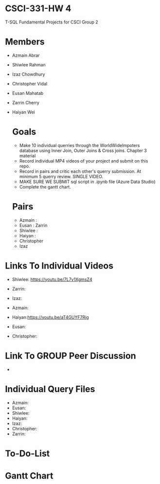 # CSCI-331-HW 4
T-SQL Fundamental Projects for CSCI Group 2

# Members
- Azmain Abrar
- Shiwlee Rahman
- Izaz Chowdhury
- Christopher Vidal
- Eusan Mahatab
- Zarrin Cherry
- Haiyan Wei

  # Goals
  - Make 10 individual querries through the WorldWideImpoters database using Inner Join, Outer Joins & Cross joins. Chapter 3 material
  - Record individual MP4 videos of your project and submit on this repo.
  - Record in pairs and critic each other's querry submission. At minimum 5 querry review. SINGLE VIDEO.
  - MAKE SURE WE SUBMIT sql script in .ipynb file (Azure Data Studio)
  - Complete the gantt chart.

  # Pairs
  - Azmain :
  - Eusan : Zarrin
  - Shiwlee :
  - Haiyan :
  - Christopher
  - Izaz

 # Links To Individual Videos
 - Shiwlee: https://youtu.be/7L7v1XgmsZ4
   
 - Zarrin: 
   
 - Izaz: 
   
 - Azmain: 
   
 - Haiyan:https://youtu.be/aT4GUYF7Rig
   
 - Eusan: 
   
 - Christopher: 

 # Link To GROUP Peer Discussion
- 

# Individual Query Files
- Azmain: 
- Eusan:
- Shiwlee:
- Haiyan: 
- Izaz: 
- Christopher:
- Zarrin: 
# To-Do-List



# Gantt Chart 
